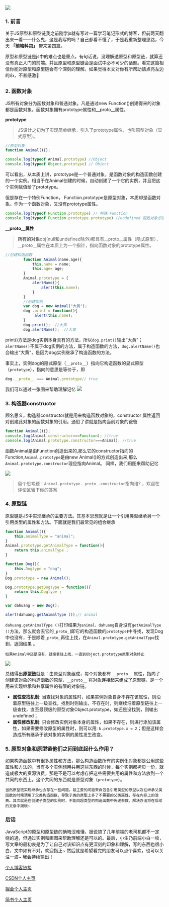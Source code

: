 
![](https://user-gold-cdn.xitu.io/2020/4/3/1713eb34d74e7c08?w=2151&h=1745&f=png&s=259533)
### 1. 前言
关于JS原型和原型链我之前刚学js就有写过一篇学习笔记形式的博客，但前两天翻出来一看——什么鬼，这是我写的吗？自己都看不懂了，于是我重新整理思路，今天 **「前端料包」** 带来第四篇。

原型和原型链是js中的难点也是重点，有句话说，没理解透原型和原型链，就算还没有真正入门的前端。并且原型和原型链会是面试中必不可少的话题。看完这篇相信你能对原型和原型链会有个深刻的理解。如果觉得本文对你有所帮助请点亮左边的👍，不甚感激🙆
### 2. 函数对象
JS所有对象分为函数对象和普通对象。凡是通过new Function()创建得来的对象都是函数对象。函数对象拥有prototype属性和__proto__属性。


**prototype**
> JS设计之初为了实现简单继承，引入了prototype属性，也叫原型对象（显式原型）。

```js
//原型对象
function Animal(){};  

console.log(typeof Animal.prototype) //Object  
console.log(typeof Object.prototype) // Object  
```
可以看出，从本质上讲，prototype是一个普通对象，是函数对象的构造函数创建的一个实例。相当于在Animal创建的时候，自动创建了一个它的实例，并且把这个实例赋值给了prototype。

但是存在一个特例Function， Function.prototype是原型对象，本质却是函数对象。作为一个函数对象，又没有prototype属性。

```js
console.log(typeof Function.prototype) // 特殊 Function  
console.log(typeof Function.prototype.prototype) //undefined 函数对象却没有prototype属性
```

**__proto__属性**

> **所有的对象**obj(null和undefined除外)都具有__proto__属性（隐式原型），__proto__属性在本质上为一个指针，指向函数对象的prototype属性。

```js
//创建构造函数
        function Animal(name,age){
            this.name = name;
            this.age= age;
        }
        Animal.prototype = {
            alertName(){
                alert(this.name);
            }
        }
        //创建实例
        var dog = new Animal("大黄");
        dog .print = function(){
             alert(this.name);
        }
        dog.print();  //大黄
        dog.alertName();  //大黄

```
 print()方法是dog实例本身具有的方法，所以`dog.print()`输出“大黄”；`alertName()`不属于dog实例的方法，属于构造函数的方法，`dog.alertName()`也会输出“大黄”，是因为dog实例继承了构造函数的方法。
 
 事实上，实例dog的隐式原型（`__proto__`）指向它构造函数的显式原型（`prototype`），指向的意思是等价于，即

```js
dog.__proto__ === Animal.prototype// true
```
我们可以通过一张图来帮助理解记忆
![](https://user-gold-cdn.xitu.io/2020/4/3/1713bda7c6545f5b?w=707&h=348&f=png&s=22132)

### 3. 构造器constructor
顾名思义，构造器constructor就是用来构造函数对象的，constructor 属性返回对创建此对象的函数对象的引用。通俗了讲就是指向当前对象的爸爸
```js
function Animal(){};
console.log(Animal.constructor===Function); //true
console.log(Animal.prototype.constructor===Animal); //true
```
函数Animal是由Function创造出来的,那么它的constructor指向的Function,`Animal.prototype`是由new Animal()的方式创造出来,那么`Animal.prototype.constructor`理应指向Animal。
同样，我们用图来帮助记忆
    
![](https://user-gold-cdn.xitu.io/2020/4/3/1713beca0f760ab6?w=725&h=438&f=png&s=29077)

> 留个思考题：`Animal.prototype._proto_.constructor`指向谁? ，欢迎在评论区留下你的答案

### 4. 原型链
原型链是JS中实现继承的主要方法。其基本思想就是让一个引用类型继承另一个引用类型的属性和方法。下面就是我们最常见的组合继承
```js
function Animal(){  
    this.animalType = "animal";  
}  
Animal.prototype.getAnimalType = function(){  
    return this.animalType ;  
}  

function Dog(){  
    this.Dogtype = "dog";  
}  
Dog.prototype = new Animal();  

Dog.prototype.getDogType = function(){  
    return this.Dogtype ;  
}  

var dahuang = new Dog();

alert(dahuang.getAnimalType ());// animal
```
`dahuang.getAnimalType ()`打印结果为`animal，dahuang`自身没有`getAnimalType ()`方法，那么就会去它的`_proto_`(即它的构造函数的`prototype`)中寻找，发现Dog中也没有，于是顺着`_proto_`再往上找，在`Animal.prototype.getAnimalType`找到，返回结果 。

`如果Animal中还是没有，就接着往上找，一直到Object.prototype原型对象终止`

![](https://user-gold-cdn.xitu.io/2020/4/3/1713bfa7dcac5d49?w=1067&h=557&f=png&s=45845)

总结得出**原型链**就是：由原型对象组成，每个对象都有 `__proto__` 属性，指向了创建该对象的构造函数的原型，`__proto__` 将对象连接起来组成了原型链。是一个用来实现继承和共享属性的有限的对象链。


*    **属性查找机制:** 当查找对象的属性时，如果实例对象自身不存在该属性，则沿着原型链往上一级查找，找到时则输出，不存在时，则继续沿着原型链往上一级查找，直至最顶级的原型对象Object.prototype，如还是没找到，则输出undefined；
* **属性修改机制:** 只会修改实例对象本身的属性，如果不存在，则进行添加该属性，如果需要修改原型的属性时，则可以用: `b.prototype.x = 2`；但是这样会造成所有继承于该对象的实例的属性发生改变。

### 5. 原型对象和原型链他们之间到底起什么作用？
如果构造函数中有很多属性和方法，那么构造函数所有的实例化对象都是公用这些属性和方法的，当有多个实例想用共用这些东西的时候，每个实例都拷贝一份，就造成极大的资源浪费，那是不是可以考虑存把这些需要共用的属性和方法放到一个共同的东西上。这个共同的东西就是原型对象（`prototype`）。

`当然原型链实现继承也会存在一些问题，最主要的问题来自包含引用类型的原型以及在继承父类函数的时候调用了父类构造函数，导致子类的原型上多了不需要的父类属性，存在内存上的浪费。其次就是在创建子类型的实例时，不能向超类型的构造函数中传递参数。解决办法将在后续的文章中揭晓~`
### 后话
JavaScript的原型和原型链的确晦涩难懂，据说搞了几年前端的老司机都不一定绕的通，但通过实例和画图来帮助理解还是可以的。最后，小生乃前端小白一枚，写文章的最初衷是为了让自己对该知识点有更深刻的印象和理解，写的东西也很小白，文中如有不对，欢迎指正~  然后就是希望看完的朋友可以点个喜欢，也可以关注一波~  我会持续输出！

[个人博客链接](http://jkvin.cn) 

[CSDN个人主页](https://blog.csdn.net/qq_39735040) 

[掘金个人主页](https://juejin.im/user/5d999147f265da5b9764b996)

[简书个人主页](https://www.jianshu.com/u/370e80e9707d)